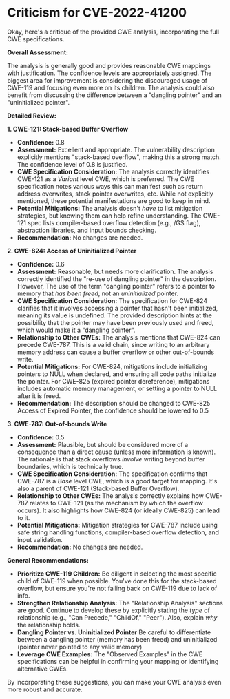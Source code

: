# Criticism for CVE-2022-41200

Okay, here's a critique of the provided CWE analysis, incorporating the full CWE specifications.

**Overall Assessment:**

The analysis is generally good and provides reasonable CWE mappings with justification.  The confidence levels are appropriately assigned.  The biggest area for improvement is considering the discouraged usage of CWE-119 and focusing even more on its children.  The analysis could also benefit from discussing the difference between a "dangling pointer" and an "uninitialized pointer".

**Detailed Review:**

**1. CWE-121: Stack-based Buffer Overflow**

*   **Confidence:** 0.8
*   **Assessment:**  Excellent and appropriate. The vulnerability description explicitly mentions "stack-based overflow", making this a strong match. The confidence level of 0.8 is justified.
*   **CWE Specification Consideration:**  The analysis correctly identifies CWE-121 as a *Variant* level CWE, which is preferred.  The CWE specification notes various ways this can manifest such as return address overwrites, stack pointer overwrites, etc. While not explicitly mentioned, these potential manifestations are good to keep in mind.
*   **Potential Mitigations:**  The analysis doesn't *have* to list mitigation strategies, but knowing them can help refine understanding.  The CWE-121 spec lists compiler-based overflow detection (e.g., /GS flag), abstraction libraries, and input bounds checking.
*   **Recommendation:** No changes are needed.

**2. CWE-824: Access of Uninitialized Pointer**

*   **Confidence:** 0.6
*   **Assessment:** Reasonable, but needs more clarification. The analysis correctly identified the "re-use of dangling pointer" in the description. However, The use of the term "dangling pointer" refers to a pointer to memory that *has been freed*, not an *uninitialized* pointer.
*   **CWE Specification Consideration:** The specification for CWE-824 clarifies that it involves accessing a pointer that hasn't been initialized, meaning its value is undefined.  The provided description hints at the possibility that the pointer may have been previously used and freed, which would make it a "dangling pointer".
*   **Relationship to Other CWEs:** The analysis mentions that CWE-824 can precede CWE-787. This is a valid chain, since writing to an arbitrary memory address can cause a buffer overflow or other out-of-bounds write.
*   **Potential Mitigations:** For CWE-824, mitigations include initializing pointers to NULL when declared, and ensuring all code paths initialize the pointer. For CWE-825 (expired pointer dereference), mitigations includes automatic memory management, or setting a pointer to NULL after it is freed.
*   **Recommendation:** The description should be changed to CWE-825 Access of Expired Pointer, the confidence should be lowered to 0.5

**3. CWE-787: Out-of-bounds Write**

*   **Confidence:** 0.5
*   **Assessment:** Plausible, but should be considered more of a consequence than a direct cause (unless more information is known). The rationale is that stack overflows *involve* writing beyond buffer boundaries, which is technically true.
*   **CWE Specification Consideration:**  The specification confirms that CWE-787 is a *Base* level CWE, which is a good target for mapping. It's also a parent of CWE-121 (Stack-based Buffer Overflow).
*   **Relationship to Other CWEs:** The analysis correctly explains how CWE-787 relates to CWE-121 (as the mechanism by which the overflow occurs). It also highlights how CWE-824 (or ideally CWE-825) can lead to it.
*   **Potential Mitigations:** Mitigation strategies for CWE-787 include using safe string handling functions, compiler-based overflow detection, and input validation.
*   **Recommendation:** No changes are needed.

**General Recommendations:**

*   **Prioritize CWE-119 Children:** Be diligent in selecting the most specific child of CWE-119 when possible. You've done this for the stack-based overflow, but ensure you're not falling back on CWE-119 due to lack of info.
*   **Strengthen Relationship Analysis:** The "Relationship Analysis" sections are good. Continue to develop these by explicitly stating the *type* of relationship (e.g., "Can Precede," "ChildOf," "Peer").  Also, explain *why* the relationship holds.
* **Dangling Pointer vs. Uninitialized Pointer** Be careful to differentiate between a dangling pointer (memory has been freed) and uninitialized (pointer never pointed to any valid memory)
*   **Leverage CWE Examples:**  The "Observed Examples" in the CWE specifications can be helpful in confirming your mapping or identifying alternative CWEs.

By incorporating these suggestions, you can make your CWE analysis even more robust and accurate.